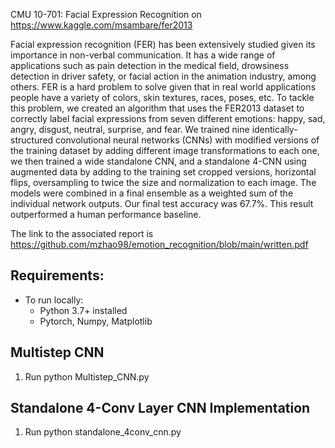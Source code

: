 CMU 10-701: Facial Expression Recognition on https://www.kaggle.com/msambare/fer2013

Facial expression recognition (FER) has been extensively studied given its importance in non-verbal communication. It has a wide range of applications such as pain detection in the medical field, drowsiness detection in driver safety, or facial action in the animation industry, among others. FER is a hard problem to solve given that in real world applications people have a variety of colors, skin textures, races, poses, etc. To tackle this problem, we created an algorithm that uses the FER2013 dataset to correctly label facial expressions from seven different emotions: happy, sad, angry, disgust, neutral, surprise, and fear. We trained nine identically-structured convolutional neural networks 
(CNNs) with modified versions of the training dataset by adding different image transformations to each one, we then trained a wide standalone CNN, and a standalone 4-CNN using augmented data by adding to the training set cropped versions, horizontal flips, oversampling to twice the size and normalization to each image. The models were combined in a final ensemble as a weighted sum of the individual network outputs. Our final test accuracy was 67.7\%. This result outperformed a human performance baseline.

The link to the associated report is https://github.com/mzhao98/emotion_recognition/blob/main/written.pdf


## Requirements:
- To run locally:
    - Python 3.7+ installed
    - Pytorch, Numpy, Matplotlib

## Multistep CNN
1. Run python Multistep_CNN.py

## Standalone 4-Conv Layer CNN Implementation
1. Run python standalone_4conv_cnn.py

